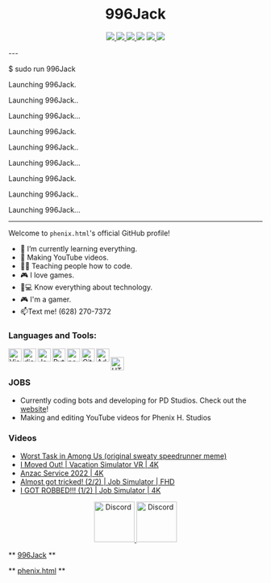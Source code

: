 <h1 align="center">996Jack</h1>
<p align="center">
    <a href="LICENSE">
        <img src="https://img.shields.io/github/license/GHPhenixH/GHPhenixH?label=License">
    </a>
    <a href="https://github.com/GHPhenixH/GHPhenixH/releases/latest">
        <img src="https://img.shields.io/github/v/release/GHPhenixH/GHPhenixH?label=Latest%20Version">
    </a>
    <a href="https://github.com/GHPhenixH/GHPhenixH/commit/main">
        <img src="https://img.shields.io/github/last-commit/GHPhenixH/GHPhenixH?label=Last%20Update">
    </a>
    <img src="https://img.shields.io/github/languages/code-size/GHPhenixH/GHPhenixH?label=Size">
    <a href="https://github.com/GHPhenixH/GHPhenixH/issues">
        <img src="https://img.shields.io/github/issues/GHPhenixH/GHPhenixH?label=Issues">
    </a>
    <a href="https://github.com/996Jack/">
        <img src="https://komarev.com/ghpvc/?username=996Jack&color=red" />
    </a> 
</p>
---

$ sudo run 996Jack

Launching 996Jack.

Launching 996Jack..

Launching 996Jack...

Launching 996Jack.

Launching 996Jack..

Launching 996Jack...

Launching 996Jack.

Launching 996Jack..

Launching 996Jack...

---
Welcome to `phenix.html`'s official GitHub profile!

- 🌱 I’m currently learning everything.
- 💎 Making YouTube videos.
- 👩‍💻 Teaching people how to code.
- 🎮 I love games.
- 📱💻 Know everything about technology.
- 🎮 I'm a gamer.
- 📫Text me! (628) 270-7372

### Languages and Tools:

<img align="left" alt="Visual Studio Code" width="26px" src="https://i.imgur.com/LwSdAlE.png" />
<img align="left" alt="discord.js" width="26px" src="https://i.imgur.com/SI1DZf3.png" />
<img align="left" alt="JavaScript" width="26px" src="https://i.imgur.com/3u1wzwE.png" />
<img align="left" alt="Python" width="26px" src="https://i.imgur.com/4pIzF9V.png" />
<img align="left" alt="node.js" width="26px" src="https://i.imgur.com/tYLFZBh.png" /> 
<img align="left" alt="GitHub" width="26px" src="https://i.imgur.com/J6LeoUb.png" />
<img align="left" alt="Adobe Photoshop" width="26px" src="https://i.imgur.com/OC1RcS5.jpg" /> <br />
<img align="left" alt="HTML" width="26px" src="https://ih1.redbubble.net/image.542873620.9580/st,small,845x845-pad,1000x1000,f8f8f8.u2.jpg" /> <br />
<!-- img align="left" alt="firebase" width="26px" src="" /> 
<!-- img align="left" alt="photoshop" width="26px" src="" /> <br /> -->

### JOBS
- Currently coding bots and developing for PD Studios. Check out the [website](https://sites.google.com/view/pdwebsite)!
- Making and editing YouTube videos for Phenix H. Studios

### Videos

<!-- YOUTUBE:START -->
- [Worst Task in Among Us &lpar;original sweaty speedrunner meme&rpar;](https://www.youtube.com/watch?v=GsxPrbVMNaI)
- [I Moved Out! | Vacation Simulator VR | 4K](https://www.youtube.com/watch?v=kVuJWDclwko)
- [Anzac Service 2022 | 4K](https://www.youtube.com/watch?v=tN3pIIksZRk)
- [Almost got tricked! &lpar;2/2&rpar; | Job Simulator | FHD](https://www.youtube.com/watch?v=wldbDp-tYes)
- [I GOT ROBBED!!! &lpar;1/2&rpar; | Job Simulator | 4K](https://www.youtube.com/watch?v=kmpuY8IWNMU)
<!-- YOUTUBE:END -->

<p align="center">
<a href="https://discord.io/PhenixH">
    <img src="https://user-images.githubusercontent.com/59381835/92191514-d649ad80-ee18-11ea-9bc4-e95c7a122a99.png" alt="Discord" width="80"/>
  </a>
<a href="https://www.youtube.com/channel/UCHVAca-OHLlmf9GqFM3vBwQ">
    <img src="https://user-images.githubusercontent.com/59381835/92191346-676c5480-ee18-11ea-8240-e416eb1a5b5d.png" alt="Discord" width="80"/>
  </a>
</p>


** [996Jack](https://github.com/996Jack) **

** [phenix.html](https://www.youtube.com/channel/UCHVAca-OHLlmf9GqFM3vBwQ) **
